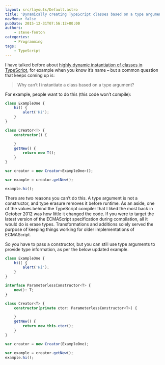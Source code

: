 ```yaml
---
layout: src/layouts/Default.astro
title: 'Dynamically creating TypeScript classes based on a type argument'
navMenu: false
pubDate: 2015-12-31T07:56:12+00:00
authors:
    - steve-fenton
categories:
    - Programming
tags:
    - TypeScript
---
```


I have talked before about [highly dynamic instantiation of classes in TypeScript](/blog/2014/07/creating-typescript-classes-dynamically/), for example when you know it’s name – but a common question that keeps coming up is:

> Why can’t I instantiate a class based on a type argument?

For example, people want to do this (this code won’t compile):

```typescript
class ExampleOne {
    hi() {
        alert('Hi');
    }
}

class Creator<T> {
    constructor() {

    }
    getNew() {
        return new T();
    }
}

var creator = new Creator<ExampleOne>();

var example = creator.getNew();

example.hi();
```

There are two reasons you can’t do this. A type argument is not a constructor, and type erasure removes it before runtime. As an aside, one of the values behind the TypeScript compiler that I liked the most back in October 2012 was how little it changed the code. If you were to target the latest version of the ECMAScript specification during compilation, all it would do is erase types. Transformations and additions solely served the purpose of keeping things working for older implementations of ECMAScript.

So you have to pass a constructor, but you can still use type arguments to provide type information, as per the below updated example.

```typescript
class ExampleOne {
    hi() {
        alert('Hi');
    }
}

interface ParameterlessConstructor<T> {
    new(): T;
}

class Creator<T> {
    constructor(private ctor: ParameterlessConstructor<T>) {

    }
    getNew() {
        return new this.ctor();
    }
}

var creator = new Creator(ExampleOne);

var example = creator.getNew();
example.hi();
```